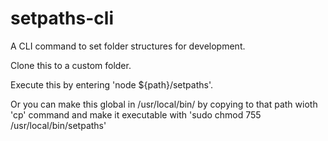 # setpaths-cli
A CLI command to set folder structures for development.

Clone this to a custom folder.

Execute this by entering 'node ${path}/setpaths'. 

Or you can make this global in /usr/local/bin/ by copying to that path wioth 'cp' command and make it executable with 'sudo chmod 755 /usr/local/bin/setpaths'
